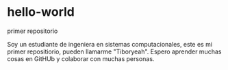 # hello-world
primer repositorio

  Soy un estudiante de ingeniera en sistemas computacionales, este es mi primer repositiorio, pueden llamarme "Tiboryeah". Espero aprender muchas cosas en GitHUb y colaborar con muchas personas.
